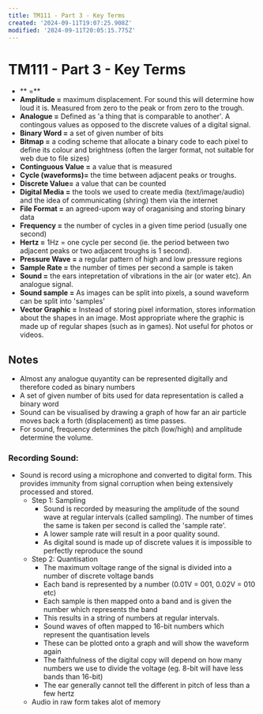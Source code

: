 ```yaml
---
title: TM111 - Part 3 - Key Terms
created: '2024-09-11T19:07:25.908Z'
modified: '2024-09-11T20:05:15.775Z'
---
```


# TM111 - Part 3 - Key Terms

- ** =**
- **Amplitude =** maximum displacement. For sound this will determine how loud it is. Measured from zero to the peak or from zero to the trough.
- **Analogue =** Defined as 'a thing that is comparable to another'. A contingous values as opposed to the discrete values of a digital signal.
- **Binary Word =** a set of given number of bits
- **Bitmap =** a coding scheme that allocate a binary code to each pixel to define its colour and brightness (often the larger format, not suitable for web due to file sizes)
- **Continguous Value =** a value that is measured
- **Cycle (waveforms)=** the time between adjacent peaks or troughs.
- **Discrete Value=** a value that can be counted
- **Digital Media =** the tools we used to create media (text/image/audio) and the idea of communicating (shring) them via the internet
- **File Format =** an agreed-upom way of oraganising and storing binary data
- **Frequency =** the number of cycles in a given time period (usually one second)
- **Hertz =** 1Hz = one cycle per second (ie. the period between two adjacent peaks or two adjacent troughs is 1 second).
- **Pressure Wave =** a regular pattern of high and low pressure regions
- **Sample Rate =** the number of times per second a sample is taken
- **Sound =** the ears intepretation of vibrations in the air (or water etc). An analogue signal.
- **Sound sample =** As images can be split into pixels, a sound waveform can be split into 'samples'
- **Vector Graphic =** Instead of storing pixel information, stores information about the shapes in an image. Most appropriate where the graphic is made up of regular shapes (such as in games). Not useful for photos or videos.

## Notes

- Almost any analogue quyantity can be represented digitally and therefore coded as binary numbers
- A set of given number of bits used for data representation is called a binary word
- Sound can be visualised by drawing a graph of how far an air particle moves back a forth (displacement) as time passes.
- For sound, frequency determines the pitch (low/high) and amplitude determine the volume.

### Recording Sound:
- Sound is record using a microphone and converted to digital form. This provides immunity from signal corruption when being extensively processed and stored.
  - Step 1: Sampling
    - Sound is recorded by measuring the amplitude of the sound wave at regular intervals (called sampling). The number of times the same is taken per second is called the 'sample rate'.
    - A lower sample rate will result in a poor quality sound.
    - As digital sound is made up of discrete values it is impossible to perfectly reproduce the sound
  - Step 2: Quantisation
    - The maximum voltage range of the signal is divided into a number of discrete voltage bands
    - Each band is represented by a number (0.01V = 001, 0.02V = 010 etc)
    - Each sample is then mapped onto a band and is given the number which represents the band
    - This results in a string of numbers at regular intervals.
    - Sound waves of often mapped to 16-bit numbers which represent the quantisation levels
    - These can be plotted onto a graph and will show the waveform again
    - The faithfulness of the digital copy will depend on how many numbers we use to divide the voltage (eg. 8-bit will have less bands than 16-bit)
    - The ear generally cannot tell the different in pitch of less than a few hertz
  - Audio in raw form takes alot of memory
